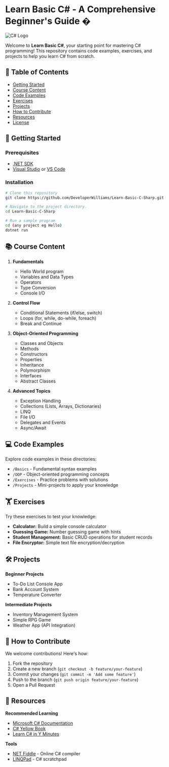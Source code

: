 # Learn Basic C# - A Comprehensive Beginner's Guide �

![C# Logo](https://upload.wikimedia.org/wikipedia/commons/4/4f/Csharp_Logo.png)


Welcome to **Learn Basic C#**, your starting point for mastering C# programming! This repository contains code examples, exercises, and projects to help you learn C# from scratch.

## 📌 Table of Contents
- [Getting Started](#-getting-started)
- [Course Content](#-course-content)
- [Code Examples](#-code-examples)
- [Exercises](#-exercises)
- [Projects](#-projects)
- [How to Contribute](#-how-to-contribute)
- [Resources](#-resources)
- [License](#-license)

## 🚀 Getting Started

### Prerequisites
- [.NET SDK](https://dotnet.microsoft.com/download)
- [Visual Studio](https://visualstudio.microsoft.com/) or [VS Code](https://code.visualstudio.com/)

### Installation
```bash
# Clone this repository
git clone https://github.com/DeveloperWilliams/Learn-Basic-C-Sharp.git

# Navigate to the project directory.
cd Learn-Basic-C-Sharp

# Run a sample program
cd (any project eg Hello)
dotnet run

```

## 📚 Course Content

1. **Fundamentals**
    - Hello World program
    - Variables and Data Types
    - Operators
    - Type Conversion
    - Console I/O

2. **Control Flow**
    - Conditional Statements (if/else, switch)
    - Loops (for, while, do-while, foreach)
    - Break and Continue

3. **Object-Oriented Programming**
    - Classes and Objects
    - Methods
    - Constructors
    - Properties
    - Inheritance
    - Polymorphism
    - Interfaces
    - Abstract Classes

4. **Advanced Topics**
    - Exception Handling
    - Collections (Lists, Arrays, Dictionaries)
    - LINQ
    - File I/O
    - Delegates and Events
    - Async/Await

## 💻 Code Examples

Explore code examples in these directories:

- `/Basics` - Fundamental syntax examples
- `/OOP` - Object-oriented programming concepts
- `/Exercises` - Practice problems with solutions
- `/Projects` - Mini-projects to apply your knowledge

## 🏋️ Exercises

Try these exercises to test your knowledge:

- **Calculator:** Build a simple console calculator
- **Guessing Game:** Number guessing game with hints
- **Student Management:** Basic CRUD operations for student records
- **File Encryptor:** Simple text file encryption/decryption

## 🛠 Projects

**Beginner Projects**
- To-Do List Console App
- Bank Account System
- Temperature Converter

**Intermediate Projects**
- Inventory Management System
- Simple RPG Game
- Weather App (API Integration)

## 🤝 How to Contribute

We welcome contributions! Here's how:

1. Fork the repository
2. Create a new branch (`git checkout -b feature/your-feature`)
3. Commit your changes (`git commit -m 'Add some feature'`)
4. Push to the branch (`git push origin feature/your-feature`)
5. Open a Pull Request

## 📖 Resources

**Recommended Learning**
- [Microsoft C# Documentation](https://docs.microsoft.com/en-us/dotnet/csharp/)
- [C# Yellow Book](http://www.csharpcourse.com/)
- [Learn C# in Y Minutes](https://learnxinyminutes.com/docs/csharp/)

**Tools**
- [NET Fiddle](https://dotnetfiddle.net/) - Online C# compiler
- [LINQPad](https://www.linqpad.net/) - C# scratchpad